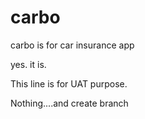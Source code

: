 # carbo
carbo is for car insurance app

yes. it is.

This line is for UAT purpose.

Nothing....and create branch
